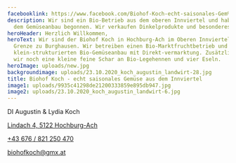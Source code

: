 ```yaml
---
facebooklink: https://www.facebook.com/Biohof-Koch-echt-saisonales-Gem%C3%BCse-aus-dem-Innviertel-108494664222849/
description: Wir sind ein Bio-Betrieb aus dem oberen Innviertel und haben mit
  dem Gemüseanbau begonnen. Wir verkaufen Dinkelprodukte und besonderes Gemüse.
heroHeader: Herzlich Willkommen,
heroText: Wir sind der Biohof Koch in Hochburg-Ach im Oberen Innviertel an der
  Grenze zu Burghausen. Wir betreiben einen Bio-Marktfruchtbetrieb und einen
  klein-strukturierten Bio-Gemüseanbau mit Direkt-vermarktung. Zusätzlich halten
  wir noch eine kleine feine Schar an Bio-Legehennen und vier Eseln.
heroImage: uploads/new.jpg
backgroundimage: uploads/23.10.2020_koch_augustin_landwirt-28.jpg
title: Biohof Koch - echt saisonales Gemüse aus dem Innviertel
image1: uploads/9935c41298de21200333859e895db947.jpg
image2: uploads/23.10.2020_koch_augustin_landwirt-6.jpg
---
```


DI Augustin & Lydia Koch

[Lindach 4, 5122 Hochburg-Ach](https://goo.gl/maps/bKrKznbMTmFijf5s9)

[+43 676 / 821 250 470](tel:+43676821250470)

[biohofkoch@gmx.at](mailto:biohofkoch@gmx.at)
